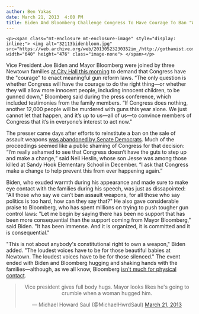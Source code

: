 ```yaml
---
author: Ben Yakas
date: March 21, 2013  4:00 PM
title: Biden And Bloomberg Challenge Congress To Have Courage To Ban "Weapons Of War"
---
```



	
	
	
	<p><span class="mt-enclosure mt-enclosure-image" style="display: inline;"> <img alt="32113bidenbloom.jpg" src="https://web.archive.org/web/20130523230352im_/http://gothamist.com/attachments/byakas/32113bidenbloom.jpg" width="640" height="476" class="image-none"> </span></p>

<p>Vice President Joe Biden and Mayor Bloomberg were joined by three Newtown families <a href="https://web.archive.org/web/20130523230352/http://gothamist.com/2013/03/21/watch_live_biden_and_bloomberg_talk.php">at City Hall this morning</a> to demand that Congress have the &quot;courage&quot; to enact meaningful gun reform laws. &#x201C;The only question is whether Congress will have the courage to do the right thing&#x2014;or whether they will allow more innocent people, including innocent children, to be gunned down,&quot; Bloomberg said during the press conference, which included testimonies from the family members. &#x201C;If Congress does nothing, another 12,000 people will be murdered with guns this year alone. We just cannot let that happen, and it&#x2019;s up to us&#x2014;all of us&#x2014;to convince members of Congress that it&#x2019;s in everyone&#x2019;s interest to act now.&quot;</p>

<p>The presser came days after efforts to reinstitute a ban on the sale of assault weapons <a href="https://web.archive.org/web/20130523230352/http://www.capitalnewyork.com/article/politics/2013/03/8483703/legislation-doubt-biden-attests-bloombergs-influence-gun-control">was abandoned by Senate Democrats</a>. Much of the proceedings seemed like a public shaming of Congress for that decision: &#x201C;I&#x2019;m really ashamed to see that Congress doesn&#x2019;t have the guts to step up and make a change,&#x201D; said Neil Heslin, whose son Jesse was among those killed at Sandy Hook Elementary School in December. &#x201C;I ask that Congress make a change to help prevent this from ever happening again.&#x201D;</p>

<p>Biden, who exuded warmth during his appearance and made sure to make eye contact with the families during his speech, was just as dissapointed: &#x201C;All those who say we can&#x2019;t ban assault weapons, for all those who say politics is too hard, how can they say that?&quot; He also gave considerable praise to Bloomberg, who has spent millions on trying to push tougher gun control laws: &quot;Let me begin by saying there has been no support that has been more consequential than the support coming from Mayor Bloomberg,&quot; said Biden. &quot;It has been immense. And it is organized, it is committed and it is consequential.&quot;</p>

<p>&quot;This is not about anybody&apos;s constitutional right to own a weapon,&quot; Biden added. &quot;The loudest voices have to be for those beautiful babies at Newtown. The loudest voices have to be for those silenced.&quot; The event ended with Biden and Bloomberg hugging and shaking hands with the families&#x2014;although, as we all know, Bloomberg <a href="https://web.archive.org/web/20130523230352/http://gothamist.com/2012/11/16/frigid_mayor_bloomberg_called_out_f.php">isn&apos;t much for physical contact</a>.</p>

<center><blockquote class="twitter-tweet"><p>Vice president gives full body hugs. Mayor looks likes he&apos;s going to crumble when a woman hugged him.</p>&#x2014; Michael Howard Saul (@MichaelHwrdSaul) <a href="https://web.archive.org/web/20130523230352/https://twitter.com/MichaelHwrdSaul/status/314769642327535616">March 21, 2013</a></blockquote>
<script async src="//web.archive.org/web/20130523230352js_/http://platform.twitter.com/widgets.js" charset="utf-8"></script></center>
	
	
	
	
	
